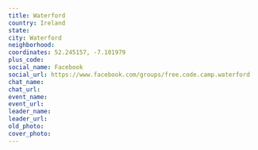 ```yaml
---
title: Waterford
country: Ireland
state: 
city: Waterford
neighborhood: 
coordinates: 52.245157, -7.101979
plus_code:
social_name: Facebook
social_url: https://www.facebook.com/groups/free.code.camp.waterford
chat_name:
chat_url:
event_name:
event_url:
leader_name:
leader_url:
old_photo: 
cover_photo:
---
```

